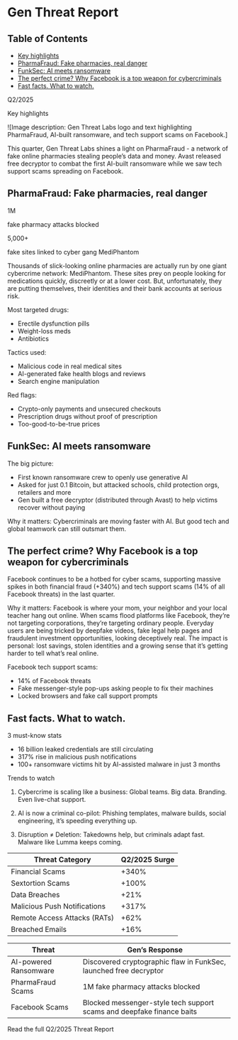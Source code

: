 # Gen Threat Report
## Table of Contents
- [Key highlights](#key-highlights)
- [PharmaFraud: Fake pharmacies, real danger](#pharmafraud-fake-pharmacies-real-danger)
- [FunkSec: AI meets ransomware](#funksec-ai-meets-ransomware)
- [The perfect crime? Why Facebook is a top weapon for cybercriminals](#the-perfect-crime-why-facebook-is-a-top-weapon-for-cybercriminals)
- [Fast facts. What to watch.](#fast-facts-what-to-watch)

Q2/2025

Key highlights

![Image description: Gen Threat Labs logo and text highlighting PharmaFraud, AI-built ransomware, and tech support scams on Facebook.]

This quarter, Gen Threat Labs shines a light on PharmaFraud - a network of
fake online pharmacies stealing people’s data and money. Avast released free
decryptor to combat the first AI-built ransomware while we saw tech support
scams spreading on Facebook.

## PharmaFraud: Fake pharmacies, real danger

1M

fake pharmacy attacks blocked

5,000+

fake sites linked to cyber gang MediPhantom

Thousands of slick-looking online pharmacies are actually run by one giant
cybercrime network: MediPhantom. These sites prey on people looking for
medications quickly, discreetly or at a lower cost. But, unfortunately, they are
putting themselves, their identities and their bank accounts at serious risk.

Most targeted drugs:

- Erectile dysfunction pills
- Weight-loss meds
- Antibiotics

Tactics used:

- Malicious code in real medical sites
- AI-generated fake health blogs and reviews
- Search engine manipulation

Red flags:

- Crypto-only payments and unsecured checkouts
- Prescription drugs without proof of prescription
- Too-good-to-be-true prices

## FunkSec: AI meets ransomware

The big picture:

- First known ransomware crew to openly use generative AI
- Asked for just 0.1 Bitcoin, but attacked schools, child protection orgs,
retailers and more
- Gen built a free decryptor (distributed through Avast) to help victims
recover without paying

Why it matters:
Cybercriminals are moving faster with AI. But good tech and global teamwork
can still outsmart them.

## The perfect crime? Why Facebook is a top weapon for cybercriminals

Facebook continues to be a hotbed for cyber scams, supporting massive
spikes in both financial fraud (+340%) and tech support scams (14% of all
Facebook threats) in the last quarter.

Why it matters:
Facebook is where your mom, your
neighbor and your local teacher
hang out online. When scams flood
platforms like Facebook, they’re not
targeting corporations, they’re
targeting ordinary people. Everyday
users are being tricked by deepfake
videos, fake legal help pages and
fraudulent investment opportunities,
looking deceptively real. The
impact is personal: lost savings, stolen
identities and a growing sense that it’s
getting harder to tell what’s real
online.

Facebook tech support scams:

- 14% of Facebook threats
- Fake messenger-style pop-ups asking people to fix their machines
- Locked browsers and fake call support prompts

## Fast facts. What to watch.

3 must-know stats

- 16 billion leaked credentials are still circulating
- 317% rise in malicious push notifications
- 100+ ransomware victims hit by AI-assisted malware in just 3 months

Trends to watch

1. Cybercrime is scaling like a business: Global teams. Big data. Branding.
Even live-chat support.

2. AI is now a criminal co-pilot: Phishing templates, malware builds, social
engineering, it’s speeding everything up.

3. Disruption ≠ Deletion: Takedowns help, but criminals adapt fast.
Malware like Lumma keeps coming.

| Threat Category               | Q2/2025 Surge |
| ----------------------------- | ------------- |
| Financial Scams               | +340%         |
| Sextortion Scams              | +100%         |
| Data Breaches                 | +21%          |
| Malicious Push Notifications  | +317%         |
| Remote Access Attacks (RATs) | +62%          |
| Breached Emails               | +16%          |

| Threat                    | Gen’s Response                                                              |
| ------------------------- | --------------------------------------------------------------------------- |
| AI-powered Ransomware     | Discovered cryptographic flaw in FunkSec, launched free decryptor           |
| PharmaFraud Scams         | 1M fake pharmacy attacks blocked                                            |
| Facebook Scams            | Blocked messenger-style tech support scams and deepfake finance baits       |

Read the full Q2/2025 Threat Report